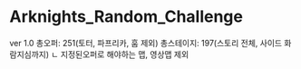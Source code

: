 # Arknights_Random_Challenge

ver 1.0
총오퍼: 251(토터, 파프리카, 훔 제외)
총스테이지: 197(스토리 전체, 사이드 화람지심까지)
  ㄴ 지정된오퍼로 해야하는 맵, 영상맵 제외
